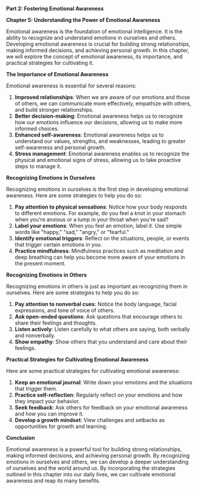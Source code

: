 <p><strong>Part 2: Fostering Emotional Awareness</strong></p>

<p><strong>Chapter 5: Understanding the Power of Emotional Awareness</strong></p>

<p>Emotional awareness is the foundation of emotional intelligence. It is the ability to recognize and understand emotions in ourselves and others. Developing emotional awareness is crucial for building strong relationships, making informed decisions, and achieving personal growth. In this chapter, we will explore the concept of emotional awareness, its importance, and practical strategies for cultivating it.</p>

<p><strong>The Importance of Emotional Awareness</strong></p>

<p>Emotional awareness is essential for several reasons:</p>

<ol>
<li><strong>Improved relationships</strong>: When we are aware of our emotions and those of others, we can communicate more effectively, empathize with others, and build stronger relationships.</li>
<li><strong>Better decision-making</strong>: Emotional awareness helps us to recognize how our emotions influence our decisions, allowing us to make more informed choices.</li>
<li><strong>Enhanced self-awareness</strong>: Emotional awareness helps us to understand our values, strengths, and weaknesses, leading to greater self-awareness and personal growth.</li>
<li><strong>Stress management</strong>: Emotional awareness enables us to recognize the physical and emotional signs of stress, allowing us to take proactive steps to manage it.</li>
</ol>

<p><strong>Recognizing Emotions in Ourselves</strong></p>

<p>Recognizing emotions in ourselves is the first step in developing emotional awareness. Here are some strategies to help you do so:</p>

<ol>
<li><strong>Pay attention to physical sensations</strong>: Notice how your body responds to different emotions. For example, do you feel a knot in your stomach when you're anxious or a lump in your throat when you're sad?</li>
<li><strong>Label your emotions</strong>: When you feel an emotion, label it. Use simple words like "happy," "sad," "angry," or "fearful."</li>
<li><strong>Identify emotional triggers</strong>: Reflect on the situations, people, or events that trigger certain emotions in you.</li>
<li><strong>Practice mindfulness</strong>: Mindfulness practices such as meditation and deep breathing can help you become more aware of your emotions in the present moment.</li>
</ol>

<p><strong>Recognizing Emotions in Others</strong></p>

<p>Recognizing emotions in others is just as important as recognizing them in ourselves. Here are some strategies to help you do so:</p>

<ol>
<li><strong>Pay attention to nonverbal cues</strong>: Notice the body language, facial expressions, and tone of voice of others.</li>
<li><strong>Ask open-ended questions</strong>: Ask questions that encourage others to share their feelings and thoughts.</li>
<li><strong>Listen actively</strong>: Listen carefully to what others are saying, both verbally and nonverbally.</li>
<li><strong>Show empathy</strong>: Show others that you understand and care about their feelings.</li>
</ol>

<p><strong>Practical Strategies for Cultivating Emotional Awareness</strong></p>

<p>Here are some practical strategies for cultivating emotional awareness:</p>

<ol>
<li><strong>Keep an emotional journal</strong>: Write down your emotions and the situations that trigger them.</li>
<li><strong>Practice self-reflection</strong>: Regularly reflect on your emotions and how they impact your behavior.</li>
<li><strong>Seek feedback</strong>: Ask others for feedback on your emotional awareness and how you can improve it.</li>
<li><strong>Develop a growth mindset</strong>: View challenges and setbacks as opportunities for growth and learning.</li>
</ol>

<p><strong>Conclusion</strong></p>

<p>Emotional awareness is a powerful tool for building strong relationships, making informed decisions, and achieving personal growth. By recognizing emotions in ourselves and others, we can develop a deeper understanding of ourselves and the world around us. By incorporating the strategies outlined in this chapter into our daily lives, we can cultivate emotional awareness and reap its many benefits.</p>
